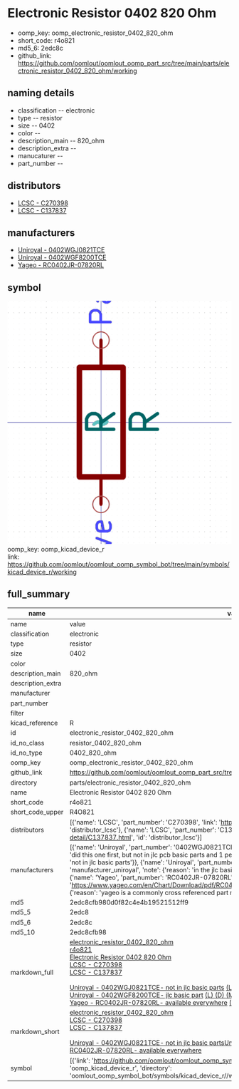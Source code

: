 # Electronic Resistor 0402 820 Ohm

  
* oomp_key: oomp_electronic_resistor_0402_820_ohm 
* short_code: r4o821
* md5_6: 2edc8c  
* github_link: https://github.com/oomlout/oomlout_oomp_part_src/tree/main/parts/electronic_resistor_0402_820_ohm/working  
## naming details
* classification -- electronic
* type -- resistor
* size -- 0402
* color -- 
* description_main -- 820_ohm
* description_extra -- 
* manucaturer -- 
* part_number -- 

## distributors
* [LCSC - C270398](https://lcsc.com/product-detail/C270398.html)  
* [LCSC - C137837](https://lcsc.com/product-detail/C137837.html)  

## manufacturers
* [Uniroyal - 0402WGJ0821TCE]()  
* [Uniroyal - 0402WGF8200TCE]()  
* [Yageo - RC0402JR-07820RL](https://www.yageo.com/en/Chart/Download/pdf/RC0402JR-07820RL)  

## symbol

![](symbol/0/working/working_600.png)  
oomp_key: oomp_kicad_device_r  
link: https://github.com/oomlout/oomlout_oomp_symbol_bot/tree/main/symbols/kicad_device_r/working  


## full_summary
| name | value | 
| --- | --- | 
| name | value | 
| classification | electronic | 
| type | resistor | 
| size | 0402 | 
| color |  | 
| description_main | 820_ohm | 
| description_extra |  | 
| manufacturer |  | 
| part_number |  | 
| filter |  | 
| kicad_reference | R | 
| id | electronic_resistor_0402_820_ohm | 
| id_no_class | resistor_0402_820_ohm | 
| id_no_type | 0402_820_ohm | 
| oomp_key | oomp_electronic_resistor_0402_820_ohm | 
| github_link | https://github.com/oomlout/oomlout_oomp_part_src/tree/main/parts/electronic_resistor_0402_820_ohm/working | 
| directory | parts/electronic_resistor_0402_820_ohm | 
| name | Electronic Resistor 0402 820 Ohm | 
| short_code | r4o821 | 
| short_code_upper | R4O821 | 
| distributors | [{'name': 'LCSC', 'part_number': 'C270398', 'link': 'https://lcsc.com/product-detail/C270398.html', 'id': 'distributor_lcsc'}, {'name': 'LCSC', 'part_number': 'C137837', 'link': 'https://lcsc.com/product-detail/C137837.html', 'id': 'distributor_lcsc'}] | 
| manufacturers | [{'name': 'Uniroyal', 'part_number': '0402WGJ0821TCE', 'link': '', 'id': 'manufacturer_uniroyal', 'note': {'reason': 'did this one first, but not in jlc pcb basic parts and 1 percent are and they are the same price', 'reason_short': 'not in jlc basic parts'}}, {'name': 'Uniroyal', 'part_number': '0402WGF8200TCE', 'link': '', 'id': 'manufacturer_uniroyal', 'note': {'reason': 'in the jlc basic parts catalogue', 'reason_short': 'jlc basic part'}}, {'name': 'Yageo', 'part_number': 'RC0402JR-07820RL', 'link': 'https://www.yageo.com/en/Chart/Download/pdf/RC0402JR-07820RL', 'id': 'manufacturer_yageo', 'note': {'reason': 'yageo is a commonly cross referenced part number', 'reason_short': 'available everywhere'}}] | 
| md5 | 2edc8cfb980d0f82c4e4b19521512ff9 | 
| md5_5 | 2edc8 | 
| md5_6 | 2edc8c | 
| md5_10 | 2edc8cfb98 | 
| markdown_full | [electronic_resistor_0402_820_ohm](https://github.com/oomlout/oomlout_oomp_part_src/tree/main/parts/electronic_resistor_0402_820_ohm/working)<br>[r4o821](https://github.com/oomlout/oomlout_oomp_part_src/tree/main/parts/electronic_resistor_0402_820_ohm/working)<br>[Electronic Resistor 0402 820 Ohm](https://github.com/oomlout/oomlout_oomp_part_src/tree/main/parts/electronic_resistor_0402_820_ohm/working)<br>[LCSC - C270398<br>](https://lcsc.com/product-detail/C270398.html)[LCSC - C137837<br>](https://lcsc.com/product-detail/C137837.html)<br>[Uniroyal - 0402WGJ0821TCE- not in jlc basic parts]() [(L)  ](https://www.lcsc.com/search?q=0402WGJ0821TCE)[(D)  ](https://www.digikey.com/en/products?keywords=0402WGJ0821TCE)[(M)  ](https://www.mouser.com/Search/Refine?Keyword=0402WGJ0821TCE)[(N)  ](https://www.newark.com/search?st=0402WGJ0821TCE)[(SZ)  ](https://so.szlcsc.com/global.html?k=0402WGJ0821TCE)<br>[Uniroyal - 0402WGF8200TCE- jlc basic part]() [(L)  ](https://www.lcsc.com/search?q=0402WGF8200TCE)[(D)  ](https://www.digikey.com/en/products?keywords=0402WGF8200TCE)[(M)  ](https://www.mouser.com/Search/Refine?Keyword=0402WGF8200TCE)[(N)  ](https://www.newark.com/search?st=0402WGF8200TCE)[(SZ)  ](https://so.szlcsc.com/global.html?k=0402WGF8200TCE)<br>[Yageo - RC0402JR-07820RL- available everywhere](https://www.yageo.com/en/Chart/Download/pdf/RC0402JR-07820RL) [(L)  ](https://www.lcsc.com/search?q=RC0402JR-07820RL)[(D)  ](https://www.digikey.com/en/products?keywords=RC0402JR-07820RL)[(M)  ](https://www.mouser.com/Search/Refine?Keyword=RC0402JR-07820RL)[(N)  ](https://www.newark.com/search?st=RC0402JR-07820RL)[(SZ)  ](https://so.szlcsc.com/global.html?k=RC0402JR-07820RL)<br> | 
| markdown_short | [electronic_resistor_0402_820_ohm](https://github.com/oomlout/oomlout_oomp_part_src/tree/main/parts/electronic_resistor_0402_820_ohm/working)<br>[LCSC - C270398<br>](https://lcsc.com/product-detail/C270398.html)[LCSC - C137837<br>](https://lcsc.com/product-detail/C137837.html)<br>[Uniroyal - 0402WGJ0821TCE- not in jlc basic parts]()[Uniroyal - 0402WGF8200TCE- jlc basic part]()[Yageo - RC0402JR-07820RL- available everywhere](https://www.yageo.com/en/Chart/Download/pdf/RC0402JR-07820RL) | 
| symbol | [{'link': 'https://github.com/oomlout/oomlout_oomp_symbol_bot/tree/main/symbols/kicad_device_r', 'oomp_key': 'oomp_kicad_device_r', 'directory': 'oomlout_oomp_symbol_bot/symbols/kicad_device_r//working/working.kicad_sym'}] | 
